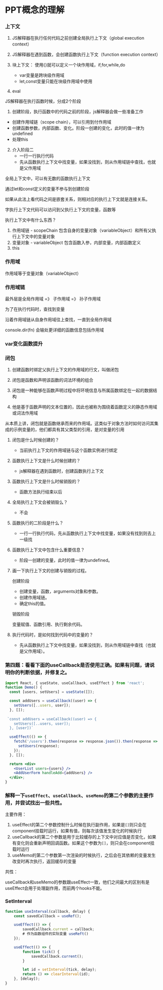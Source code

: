 # PPT概念的理解

### 上下文

1. JS解释器在执行任何代码之前创建全局执行上下文（global execution context）

2. JS解释器在遇到函数，会创建函数执行上下文（function execution context）

3. 块上下文： 使用{}就可以定义一个块作用域，if,for,while,do
   * var变量是跨块级作用域
   * let,const变量只能在块级作用域中使用
4. eval

JS解释器在执行函数时候，分成2个阶段

1.  创建阶段，执行函数中的代码之前的阶段，js解释器会做一些准备工作
   * 创建作用域链（scope chain），可以引用到付作用域
   * 创建函数参数，内部函数、变化。阶段一创建的变化，此时的值一律为undefined
   * 处理this
2. 介入阶段二
   * 一行一行执行代码
   * 先从函数执行上下文中找变量，如果没找到，则从作用域链中查找，也就是父作用域

全局上下文中，可以有无数的函数执行上下文

通过let和const定义的变量不参与到创建阶段

如果从此法上看代码之间是嵌套关系，则相对应的执行上下文就是连接关系。

字执行上下文代码可以访问到父执行上下文的变量，函数等

执行上下文中有什么东西？

1. 作用域链 - scopeChain     包含自身的变量对象（variableObject）和所有父执行上下文中的变量对象
2. 变量对象 - variableObject  包含函数入参，内部变量，内部函数定义
3. this





### 作用域

作用域等于变量对象（variableObject）

### 作用域链

最外层是全局作用域 =》 子作用域 =》 孙子作用域

为了在执行代码时，查找到变量

沿着作用域链从自身作用域往上查找，一直到全局作用域

console.dir(fn) 会输处更详细的函数信息包括作用域



### var变化函数提升



### 闭包

1. 创建函数时绑定父执行上下文的作用域的行文，叫做闭包

2. 闭包是函数和声明该函数的词法环境的组合
3. 闭包是一种能够在函数声明过程中将环境信息与所属函数绑定在一起的数据结构
4. 他是基于函数声明的文本位置的，因此也被称为围绕着函数定义的静态作用域或词法作用域

从本质上讲，闭包就是函数继承而来的作用域。这类似于对象方法时如何访问其集成的示例变量的，他们都具有其父类型的引用，是对变量的引用





1. 闭包是什么时候创建的？
  
   * 当前执行上下文的作用域链与这个函数实例进行绑定
   
2. 函数执行上下文是什么时候创建的？
  
   * js解释器在遇到函数时，创建函数执行上下文
   
3. 函数执行上下文是什么时候销毁的？

   * 函数方法执行结束以后

4. 全局执行上下文会被销毁么？

   * 不会

5. 函数执行的二阶段是什么？

   * 一行一行执行代码，先从函数执行上下文中找变量，如果没有找到则去上一级找

6. 函数执行上下文中包含什么重要信息？

   * 阶段一创建的变量，此时的值一律为undefined。

7. 画一下执行上下文的创建与销毁的过程。

   创建阶段

   * 创建变量，函数，arguments对象和参数。
   * 创建作用域链。
   * 确定this的值。

   销毁阶段

   变量赋值、函数引用、执行剩余代码。

8. 执行代码时，是如何找到代码中的变量的？

   * 先从函数执行上下文中找变量，如果没找到，则从作用域链中查找（也就是父作用域）。

### 第四题：看看下面的useCallback是否使用正确。如果有问题，请说明你的判断依据，并修复之。

```jsx
import React, { useState, useCallback, useEffect } from 'react';
function Demo() {
  const [users, setUsers] = useState([]);

  const addUsers = useCallback((user) => {
    setUsers([..users, user]);
  }, []);
    
 `const addUsers = useCallback((user) => {
    setUsers([..users, user]);
  }, [user])`

  useEffect(() => {
    fetch('/users').then(response => response.json()).then(response => {
      setUsers(response);
    });
  }, []);

  return <div>
    <UserList users={users} />
    <AddUserForm handleAdd={addUsers} />
  </div>;
}
```



### 解释一下`useEffect`、`useCallback`、`useMemo`的第二个参数的主要作用，并尝试找出一些共性。

主要作用：

1. useEffect的第二个参数控制什么时候在执行副作用，如果是`[]`则只会在component挂载时运行，如果有值，则每次该值发生变化的时候执行
2. useCallback的第二个参数是用于比较缓存的上下文中对应值是否变化，如果有变化则会重新声明回调函数。如果这个参数为`[]`，则只会在component挂载时运行
3. useMemo的第二个参数第一次渲染的时候执行，之后会在其依赖的变量发生改变时再次执行，返回缓存的变量

共性：

useCallback和useMemo的参数跟useEffect一致，他们之间最大的区别有是useEffect会用于处理副作用，而前两个hooks不能。

### SetInterval 

```jsx
function useInterval(callback, delay) {
    const savedCallback = useRef();

    useEffect(() => {
        savedCallback.current = callback;
        # 作为函数组件的实际变量 useReft()
    });

    useEffect(() => {
        function tick() {
            savedCallback.current();
        }

        let id = setInterval(tick, delay);
        return () => clearInterval(id);
    }, [delay]);
}
```





